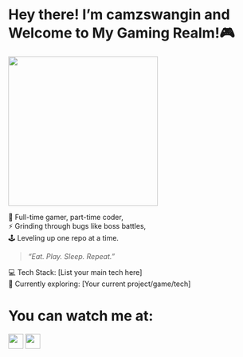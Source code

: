 # Hey there! I’m camzswangin and Welcome to My Gaming Realm!🎮  

<a href="URL_REDIRECT" target="blank"><img align="center" src="https://images6.alphacoders.com/139/1398035.jpg" height="300" /></a>


🚀 Full-time gamer, part-time coder,  
⚡ Grinding through bugs like boss battles,  
🕹 Leveling up one repo at a time.  

> *“Eat. Play. Sleep. Repeat.”*  

💻 Tech Stack: [List your main tech here]  
🎯 Currently exploring: [Your current project/game/tech]  

# You can watch me at: 
<p align="left">
<a href="https://www.twitch.tv/camzswangin" target="blank"><img align="center" src="https://github.com/mishmanners/MishManners/blob/master/socials/twitch.png" alt="" height="30" /></a>
<a href="https://www.kick.com/camzswangin" target="blank"><img align="center" src="https://github.com/mishmanners/MishManners/blob/master/socials/kick.png" alt="" height="30" /></a>  
</p>
